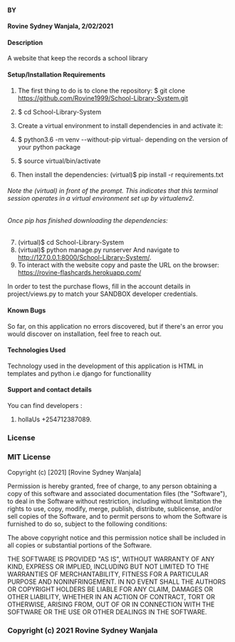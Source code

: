 #### BY
#### Rovine Sydney Wanjala, 2/02/2021
#### Description
A website that keep the records a school library

#### Setup/Installation Requirements
1. The first thing to do is to clone the repository: $ git clone https://github.com/Rovine1999/School-Library-System.git
2. $ cd School-Library-System
3. Create a virtual environment to install dependencies in and activate it:

4. $ python3.6 -m venv --without-pip virtual- depending on the version of your python package
5. $ source virtual/bin/activate
6. Then install the dependencies: (virtual)$ pip install -r requirements.txt

###### Note the (virtual) in front of the prompt. This indicates that this terminal session operates in a virtual environment set up by virtualenv2.

###### Once pip has finished downloading the dependencies:

7. (virtual)$ cd School-Library-System
8. (virtual)$ python manage.py runserver
And navigate to http://127.0.0.1:8000/School-Library-System/.
9. To interact with the website copy and paste the URL on the browser: https://rovine-flashcards.herokuapp.com/

In order to test the purchase flows, fill in the account details in project/views.py to match your SANDBOX developer credentials.


#### Known Bugs
So far, on this application no errors discovered, but if there's an error you would discover on installation, feel free to reach out.

#### Technologies Used
Technology used in the development of this application is HTML in templates and python i.e django for functionallity

#### Support and contact details
You can find developers :

1. hollaUs +254712387089.

### License
### MIT License

Copyright (c) [2021] [Rovine Sydney Wanjala]

Permission is hereby granted, free of charge, to any person obtaining a copy of this software and associated documentation files (the "Software"), to deal in the Software without restriction, including without limitation the rights to use, copy, modify, merge, publish, distribute, sublicense, and/or sell copies of the Software, and to permit persons to whom the Software is furnished to do so, subject to the following conditions:

The above copyright notice and this permission notice shall be included in all copies or substantial portions of the Software.

THE SOFTWARE IS PROVIDED "AS IS", WITHOUT WARRANTY OF ANY KIND, EXPRESS OR IMPLIED, INCLUDING BUT NOT LIMITED TO THE WARRANTIES OF MERCHANTABILITY, FITNESS FOR A PARTICULAR PURPOSE AND NONINFRINGEMENT. IN NO EVENT SHALL THE AUTHORS OR COPYRIGHT HOLDERS BE LIABLE FOR ANY CLAIM, DAMAGES OR OTHER LIABILITY, WHETHER IN AN ACTION OF CONTRACT, TORT OR OTHERWISE, ARISING FROM, OUT OF OR IN CONNECTION WITH THE SOFTWARE OR THE USE OR OTHER DEALINGS IN THE SOFTWARE. 
### Copyright (c) 2021 Rovine Sydney Wanjala

